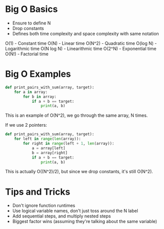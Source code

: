# Big O Basics
- Ensure to define N
- Drop constants
- Defines both time complexity and space complexity with same notation

O(1) - Constant time
O(N) - Linear time
O(N^2) - Quadratic time
O(log N) - Logarithmic time
O(N log N) - Linearithmic time
O(2^N) - Exponential time
O(N!) - Factorial time

# Big O Examples

```python
def print_pairs_with_sum(array, target):
    for a in array:
        for b in array:
            if a + b == target:
                print(a, b)
```
This is an example of O(N^2), we go through the same array, N times.

If we use 2 pointers:

```python
def print_pairs_with_sum(array, target):
    for left in range(len(array)):
        for right in range(left + 1, len(array)):
            a = array[left]
            b = array[right]
            if a + b == target:
                print(a, b)
```
This is actually O((N^2)/2), but since we drop constants, it's still O(N^2).

# Tips and Tricks
- Don't ignore function runtimes
- Use logical variable names, don't just toss around the N label
- Add sequential steps, and multiply nested steps
- Biggest factor wins (assuming they're talking about the same variable)

